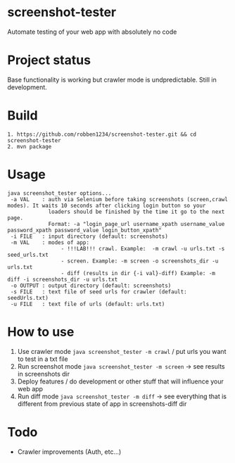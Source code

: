 # screenshot-tester
Automate testing of your web app with absolutely no code

# Project status

Base functionality is working but crawler mode is undpredictable. Still in development.

# Build

```
1. https://github.com/robben1234/screenshot-tester.git && cd screenshot-tester
2. mvn package
```

# Usage 

```
java screenshot_tester options...
 -a VAL    : auth via Selenium before taking screenshots (screen,crawl modes). It waits 10 seconds after clicking login button so your
             loaders should be finished by the time it go to the next page.
             Format: -a "login_page_url username_xpath username_value password_xpath password_value login_button_xpath"
 -i FILE   : input directory (default: screenshots)
 -m VAL    : modes of app: 
             	 - !!!LAB!!! crawl. Example:  -m crawl -u urls.txt -s seed_urls.txt
             	 - screen. Example: -m screen -o screenshots_dir -u urls.txt
             	 - diff (results in dir {-i val}-diff) Example: -m diff -i screenshots_dir -u urls.txt
 -o OUTPUT : output directory (default: screenshots)
 -s FILE   : text file of seed urls for crawler (default: seedUrls.txt)
 -u FILE   : text file of urls (default: urls.txt)
 ```

# How to use
1. Use crawler mode `java screenshot_tester -m crawl` / put urls you want to test in a txt file
2. Run screenshot mode `java screenshot_tester -m screen` -> see results in screenshots dir
3. Deploy features / do development or other stuff that will influence your web app
4. Run diff mode `java screenshot_tester -m diff` -> see everything that is different from previous state of app in screenshots-diff dir

# Todo
- Crawler improvements (Auth, etc...)
